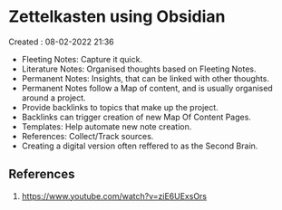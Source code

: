 # Zettelkasten using Obsidian
Created : 08-02-2022 21:36

* Fleeting Notes: Capture it quick.
* Literature Notes: Organised thoughts based on Fleeting Notes.
* Permanent Notes: Insights, that can be linked with other thoughts.
* Permanent Notes follow a Map of content, and is usually organised around a project.
* Provide backlinks to topics that make up the project.
* Backlinks can trigger creation of new Map Of Content Pages.
* Templates: Help automate new note creation.
* References: Collect/Track sources.
* Creating a digital version often reffered to as the Second Brain.

## References
1. https://www.youtube.com/watch?v=ziE6UExsOrs